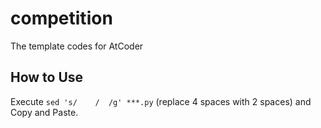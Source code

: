# competition
The template codes for AtCoder

## How to Use

Execute `sed 's/    /  /g' ***.py` (replace 4 spaces with 2 spaces) and Copy and Paste.
